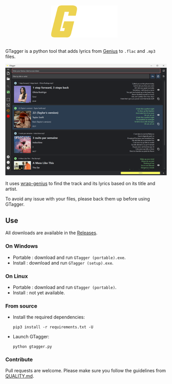 <div align="center">
  <img src="src/img/logo_large_white.png" height="100px" style="margin:10px 10px 0px 0px" alt="Logo Python">
  <br /><br />
</div>

GTagger is a python tool that adds lyrics from [Genius](https://genius.com/) to `.flac` and `.mp3` files.

![Screenshot of the main window](docs/gtagger.png)

It uses [wrap-genius](https://github.com/fedecalendino/wrap-genius) to find the track and its lyrics based on its title and artist.

To avoid any issue with your files, please back them up before using GTagger.

## Use

All downloads are available in the [Releases](https://github.com/maelchiotti/GTagger/releases).

### On Windows

- Portable : download and run `GTagger (portable).exe`.
- Install : download and run `GTagger (setup).exe`.

### On Linux

- Portable : download and run `GTagger (portable)`.
- Install : not yet available.

### From source

- Install the required dependencies:

  ```shell
  pip3 install -r requirements.txt -U
  ```

- Launch GTagger:

  ```shell
  python gtagger.py
  ```

### Contribute

Pull requests are welcome. Please make sure you follow the guidelines from [QUALITY.md](QUALITY.md).
